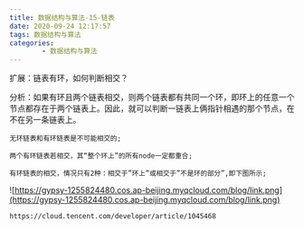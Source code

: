 ```yaml
---
title: 数据结构与算法-15-链表
date: 2020-09-24 12:17:57
tags: 数据结构与算法
categories:
        - 数据结构与算法
---
```

扩展：链表有环，如何判断相交？

分析：如果有环且两个链表相交，则两个链表都有共同一个环，即环上的任意一个节点都存在于两个链表上。因此，就可以判断一链表上俩指针相遇的那个节点，在不在另一条链表上。

    无环链表和有环链表是不可能相交的;

    两个有环链表若相交，其“整个环上”的所有node一定都重合;

    有环链表的相交，情况只有2种：相交于”环上”或相交于”不是环的部分”,即下图所示;

![https://gypsy-1255824480.cos.ap-beijing.myqcloud.com/blog/link.png](https://gypsy-1255824480.cos.ap-beijing.myqcloud.com/blog/link.png)

```
https://cloud.tencent.com/developer/article/1045468
```